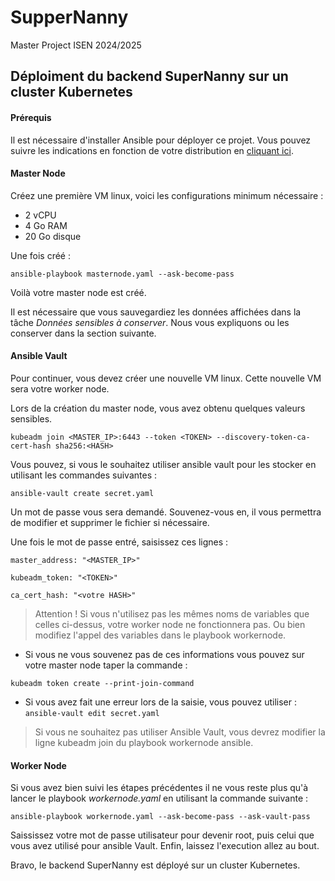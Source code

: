 # SupperNanny
Master Project ISEN 2024/2025

## Déploiment du backend SuperNanny sur un cluster Kubernetes

#### Prérequis ####

Il est nécessaire d'installer Ansible pour déployer ce projet. 
Vous pouvez suivre les indications en fonction de votre distribution en [cliquant ici](https://docs.ansible.com/ansible/latest/installation_guide/installation_distros.html).

#### Master Node ####
Créez une première VM linux, voici les configurations minimum nécessaire : 

- 2 vCPU
- 4 Go RAM 
- 20 Go disque

Une fois créé : 

```ansible-playbook masternode.yaml --ask-become-pass```

Voilà votre master node est créé. 

Il est nécessaire que vous sauvegardiez les données affichées dans la tâche _Données sensibles à conserver_. Nous vous expliquons ou les conserver dans la section suivante. 

#### Ansible Vault ####

Pour continuer, vous devez créer une nouvelle VM linux. Cette nouvelle VM sera votre worker node. 

Lors de la création du master node, vous avez obtenu quelques valeurs sensibles. 

```kubeadm join <MASTER_IP>:6443 --token <TOKEN> --discovery-token-ca-cert-hash sha256:<HASH>```

Vous pouvez, si vous le souhaitez utiliser ansible vault pour les stocker en utilisant les commandes suivantes : 

```ansible-vault create secret.yaml```

Un mot de passe vous sera demandé. Souvenez-vous en, il vous permettra de modifier et supprimer le fichier si nécessaire.

Une fois le mot de passe entré, saisissez ces lignes : 

```master_address: "<MASTER_IP>"```

```kubeadm_token: "<TOKEN>"```

```ca_cert_hash: "<votre HASH>"```

> Attention ! Si vous n'utilisez pas les mêmes noms de variables que celles ci-dessus, votre worker node ne fonctionnera pas. Ou bien modifiez l'appel des variables dans le playbook workernode. 

- Si vous ne vous souvenez pas de ces informations vous pouvez sur votre master node taper la commande :

```kubeadm token create --print-join-command```

- Si vous avez fait une erreur lors de la saisie, vous pouvez utiliser : ```ansible-vault edit secret.yaml```

> Si vous ne souhaitez pas utiliser Ansible Vault, vous devrez modifier la ligne kubeadm join du playbook workernode ansible.

#### Worker Node ####

Si vous avez bien suivi les étapes précédentes il ne vous reste plus qu'à lancer le playbook _workernode.yaml_ en utilisant la commande suivante : 

```ansible-playbook workernode.yaml --ask-become-pass --ask-vault-pass```

Saississez votre mot de passe utilisateur pour devenir root, puis celui que vous avez utilisé pour ansible Vault. Enfin, laissez l'execution allez au bout. 

Bravo, le backend SuperNanny est déployé sur un cluster Kubernetes. 
